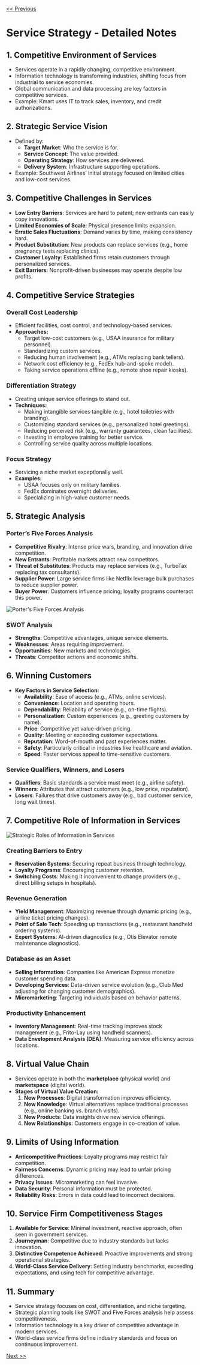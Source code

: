 [<< Previous](https://eclairjit.github.io/intro-to-operations-management/2_Nature_of_services)

# Service Strategy - Detailed Notes

## 1. Competitive Environment of Services

- Services operate in a rapidly changing, competitive environment.
- Information technology is transforming industries, shifting focus from industrial to service economies.
- Global communication and data processing are key factors in competitive services.
- Example: Kmart uses IT to track sales, inventory, and credit authorizations.

## 2. Strategic Service Vision

- Defined by:
  - **Target Market**: Who the service is for.
  - **Service Concept**: The value provided.
  - **Operating Strategy**: How services are delivered.
  - **Delivery System**: Infrastructure supporting operations.
- Example: Southwest Airlines’ initial strategy focused on limited cities and low-cost services.

## 3. Competitive Challenges in Services

- **Low Entry Barriers**: Services are hard to patent; new entrants can easily copy innovations.
- **Limited Economies of Scale**: Physical presence limits expansion.
- **Erratic Sales Fluctuations**: Demand varies by time, making consistency hard.
- **Product Substitution**: New products can replace services (e.g., home pregnancy tests replacing clinics).
- **Customer Loyalty**: Established firms retain customers through personalized services.
- **Exit Barriers**: Nonprofit-driven businesses may operate despite low profits.

## 4. Competitive Service Strategies

### Overall Cost Leadership

- Efficient facilities, cost control, and technology-based services.
- **Approaches:**
  - Target low-cost customers (e.g., USAA insurance for military personnel).
  - Standardizing custom services.
  - Reducing human involvement (e.g., ATMs replacing bank tellers).
  - Network cost efficiency (e.g., FedEx hub-and-spoke model).
  - Taking service operations offline (e.g., remote shoe repair kiosks).

### Differentiation Strategy

- Creating unique service offerings to stand out.
- **Techniques:**
  - Making intangible services tangible (e.g., hotel toiletries with branding).
  - Customizing standard services (e.g., personalized hotel greetings).
  - Reducing perceived risk (e.g., warranty guarantees, clean facilities).
  - Investing in employee training for better service.
  - Controlling service quality across multiple locations.

### Focus Strategy

- Servicing a niche market exceptionally well.
- **Examples:**
  - USAA focuses only on military families.
  - FedEx dominates overnight deliveries.
  - Specializing in high-value customer needs.

## 5. Strategic Analysis

### Porter’s Five Forces Analysis

- **Competitive Rivalry**: Intense price wars, branding, and innovation drive competition.
- **New Entrants**: Profitable markets attract new competitors.
- **Threat of Substitutes**: Products may replace services (e.g., TurboTax replacing tax consultants).
- **Supplier Power**: Large service firms like Netflix leverage bulk purchases to reduce supplier power.
- **Buyer Power**: Customers influence pricing; loyalty programs counteract this power.

![Porter's Five Forces Analysis](./images/image-6.png)

### SWOT Analysis

- **Strengths**: Competitive advantages, unique service elements.
- **Weaknesses**: Areas requiring improvement.
- **Opportunities**: New markets and technologies.
- **Threats**: Competitor actions and economic shifts.

## 6. Winning Customers

- **Key Factors in Service Selection:**
  - **Availability**: Ease of access (e.g., ATMs, online services).
  - **Convenience**: Location and operating hours.
  - **Dependability**: Reliability of service (e.g., on-time flights).
  - **Personalization**: Custom experiences (e.g., greeting customers by name).
  - **Price**: Competitive yet value-driven pricing.
  - **Quality**: Meeting or exceeding customer expectations.
  - **Reputation**: Word-of-mouth and past experiences matter.
  - **Safety**: Particularly critical in industries like healthcare and aviation.
  - **Speed**: Faster services appeal to time-sensitive customers.

### Service Qualifiers, Winners, and Losers

- **Qualifiers**: Basic standards a service must meet (e.g., airline safety).
- **Winners**: Attributes that attract customers (e.g., low price, reputation).
- **Losers**: Failures that drive customers away (e.g., bad customer service, long wait times).

## 7. Competitive Role of Information in Services

![Strategic Roles of Information in Services](./images/image-7.png)

### Creating Barriers to Entry

- **Reservation Systems**: Securing repeat business through technology.
- **Loyalty Programs**: Encouraging customer retention.
- **Switching Costs**: Making it inconvenient to change providers (e.g., direct billing setups in hospitals).

### Revenue Generation

- **Yield Management**: Maximizing revenue through dynamic pricing (e.g., airline ticket pricing changes).
- **Point of Sale Tech**: Speeding up transactions (e.g., restaurant handheld ordering systems).
- **Expert Systems**: AI-driven diagnostics (e.g., Otis Elevator remote maintenance diagnostics).

### Database as an Asset

- **Selling Information**: Companies like American Express monetize customer spending data.
- **Developing Services**: Data-driven service evolution (e.g., Club Med adjusting for changing customer demographics).
- **Micromarketing**: Targeting individuals based on behavior patterns.

### Productivity Enhancement

- **Inventory Management**: Real-time tracking improves stock management (e.g., Frito-Lay using handheld scanners).
- **Data Envelopment Analysis (DEA)**: Measuring service efficiency across locations.

## 8. Virtual Value Chain

- Services operate in both the **marketplace** (physical world) and **marketspace** (digital world).
- **Stages of Virtual Value Creation:**
  1. **New Processes**: Digital transformation improves efficiency.
  2. **New Knowledge**: Virtual alternatives replace traditional processes (e.g., online banking vs. branch visits).
  3. **New Products**: Data insights drive new service offerings.
  4. **New Relationships**: Customers engage in co-creation of value.

## 9. Limits of Using Information

- **Anticompetitive Practices**: Loyalty programs may restrict fair competition.
- **Fairness Concerns**: Dynamic pricing may lead to unfair pricing differences.
- **Privacy Issues**: Micromarketing can feel invasive.
- **Data Security**: Personal information must be protected.
- **Reliability Risks**: Errors in data could lead to incorrect decisions.

## 10. Service Firm Competitiveness Stages

1. **Available for Service**: Minimal investment, reactive approach, often seen in government services.
2. **Journeyman**: Competitive due to industry standards but lacks innovation.
3. **Distinctive Competence Achieved**: Proactive improvements and strong operational strategies.
4. **World-Class Service Delivery**: Setting industry benchmarks, exceeding expectations, and using tech for competitive advantage.

## 11. Summary

- Service strategy focuses on cost, differentiation, and niche targeting.
- Strategic planning tools like SWOT and Five Forces analysis help assess competitiveness.
- Information technology is a key driver of competitive advantage in modern services.
- World-class service firms define industry standards and focus on continuous improvement.

[Next >>](https://eclairjit.github.io/intro-to-operations-management/4_Relevance_of_Operations_Management)
